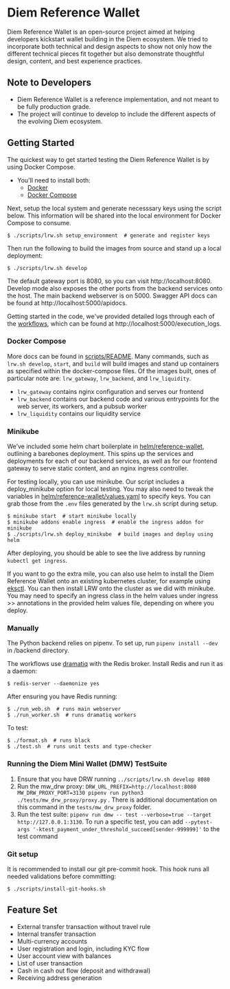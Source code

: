 # Diem Reference Wallet

Diem Reference Wallet is an open-source project aimed at helping developers kickstart wallet building in the Diem ecosystem.
We tried to incorporate both technical and design aspects to show not only how the different technical pieces fit together
but also demonstrate thoughtful design, content, and best experience practices.


## Note to Developers
* Diem Reference Wallet is a reference implementation, and not meant to be fully production grade.
* The project will continue to develop to include the different aspects of the evolving Diem ecosystem.


## Getting Started

The quickest way to get started testing the Diem Reference Wallet is by using Docker Compose.

* You'll need to install both:
    * [Docker](https://docs.docker.com/get-docker/)
    * [Docker Compose](https://docs.docker.com/compose/)

Next, setup the local system and generate necesssary keys using the script below. This information will be shared into the local environment for Docker Compose to consume.

    $ ./scripts/lrw.sh setup_environment  # generate and register keys

Then run the following to build the images from source and stand up a local deployment:

    $ ./scripts/lrw.sh develop

The default gateway port is 8080, so you can visit http://localhost:8080. Develop mode also exposes the other ports from the backend services onto the host. The main backend webserver is on 5000. Swagger API docs can be found at http://localhost:5000/apidocs.

Getting started in the code, we've provided detailed logs through each of the [workflows](wallet/background_tasks), which can be found at http://localhost:5000/execution_logs.

### Docker Compose

More docs can be found in [scripts/README](../scripts/README.md). Many commands, such as `lrw.sh develop`, `start`, and `build` will build images and stand up containers as specified within the docker-compose files. Of the images built, ones of particular note are: `lrw_gateway`, `lrw_backend`, and `lrw_liquidity`.
* `lrw_gateway` contains nginx configuration and serves our frontend
* `lrw_backend` contains our backend code and various entrypoints for the web server, its workers, and a pubsub worker
* `lrw_liquidity` contains our liquidity service

### Minikube

We’ve included some helm chart boilerplate in [helm/reference-wallet](../helm/reference-wallet), outlining a barebones deployment. This spins up the services and deployments for each of our backend services, as well as for our frontend gateway to serve static content, and an nginx ingress controller.

For testing locally, you can use minikube. Our script includes a deploy_minikube option for local testing. You may also need to tweak the variables in [helm/reference-wallet/values.yaml](helm/reference-wallet/values.yaml) to specify keys. You can grab those from the `.env` files generated by the `lrw.sh` script during setup.

    $ minikube start  # start minikube locally
    $ minikube addons enable ingress  # enable the ingress addon for minikube
    $ ./scripts/lrw.sh deploy_minikube  # build images and deploy using helm

After deploying, you should be able to see the live address by running `kubectl get ingress`.

If you want to go the extra mile, you can also use helm to install the Diem Reference Wallet onto an existing kubernetes cluster, for example using [eksctl](https://eksctl.io/). You can then install LRW onto the cluster as we did with minikube. You may need to specify an ingress class in the helm values under ingress >> annotations in the provided helm values file, depending on where you deploy.

### Manually

The Python backend relies on pipenv. To set up, run `pipenv install --dev` in /backend directory.

The workflows use [dramatiq](https://dramatiq.io/) with the Redis broker. Install Redis and run it as a daemon:

    $ redis-server --daemonize yes

After ensuring you have Redis running:

    $ ./run_web.sh  # runs main webserver
    $ ./run_worker.sh  # runs dramatiq workers

To test:

    $ ./format.sh  # runs black
    $ ./test.sh  # runs unit tests and type-checker


### Running the Diem Mini Wallet (DMW) TestSuite
1. Ensure that you have DRW running `../scripts/lrw.sh develop 8080`
2. Run the mw_drw proxy: `DRW_URL_PREFIX=http://localhost:8080 MW_DRW_PROXY_PORT=3130 pipenv run python3 ./tests/mw_drw_proxy/proxy.py` . 
   There is additional documentation on this command in the `tests/mw_drw_proxy` folder.
3. Run the test suite: `pipenv run dmw -- test --verbose=true --target http://127.0.0.1:3130`.
  To run a specific test, you can add `--pytest-args '-ktest_payment_under_threshold_succeed[sender-999999]'` to the test command


### Git setup

It is recommended to install our git pre-commit hook. This hook runs all needed validations before committing:

    $ ./scripts/install-git-hooks.sh

## Feature Set
* External transfer transaction without travel rule
* Internal transfer transaction
* Multi-currency accounts
* User registration and login, including KYC flow
* User account view with balances
* List of user transaction
* Cash in cash out flow (deposit and withdrawal)
* Receiving address generation
